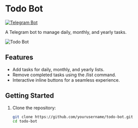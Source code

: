 # Todo Bot

[![Telegram Bot](https://img.shields.io/badge/Telegram-Bot-blue?logo=telegram)](https://t.me/YourBotUsername)

A Telegram bot to manage daily, monthly, and yearly tasks.

![Todo Bot](todo-bot.gif)

## Features

- Add tasks for daily, monthly, and yearly lists.
- Remove completed tasks using the /list command.
- Interactive inline buttons for a seamless experience.

## Getting Started

1. Clone the repository:

   ```bash
   git clone https://github.com/yourusername/todo-bot.git
   cd todo-bot
